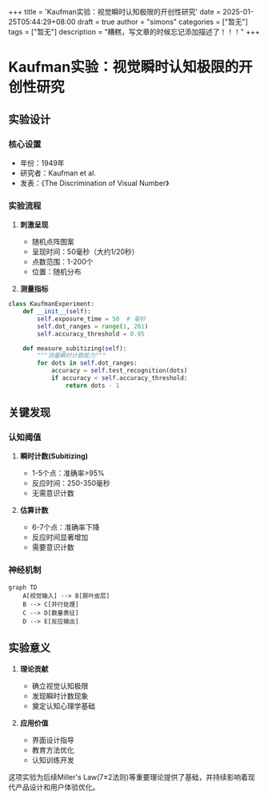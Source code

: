 +++
title = 'Kaufman实验：视觉瞬时认知极限的开创性研究'
date = 2025-01-25T05:44:29+08:00
draft = true
author = "simons"
categories = ["暂无"]
tags = ["暂无"]
description = "糟糕，写文章的时候忘记添加描述了！！！"
+++

# Kaufman实验：视觉瞬时认知极限的开创性研究

## 实验设计

### 核心设置
- 年份：1949年
- 研究者：Kaufman et al.
- 发表：《The Discrimination of Visual Number》

### 实验流程
1. **刺激呈现**
   - 随机点阵图案
   - 呈现时间：50毫秒（大约1/20秒）
   - 点数范围：1-200个
   - 位置：随机分布

2. **测量指标**
```python
class KaufmanExperiment:
    def __init__(self):
        self.exposure_time = 50  # 毫秒
        self.dot_ranges = range(1, 201)
        self.accuracy_threshold = 0.95

    def measure_subitizing(self):
        """测量瞬时计数能力"""
        for dots in self.dot_ranges:
            accuracy = self.test_recognition(dots)
            if accuracy < self.accuracy_threshold:
                return dots - 1
```

## 关键发现

### 认知阈值
1. **瞬时计数(Subitizing)**
   - 1-5个点：准确率>95%
   - 反应时间：250-350毫秒
   - 无需意识计数

2. **估算计数**
   - 6-7个点：准确率下降
   - 反应时间显著增加
   - 需要意识计数

### 神经机制
```mermaid
graph TD
    A[视觉输入] --> B[颞叶皮层]
    B --> C[并行处理]
    C --> D[数量表征]
    D --> E[反应输出]
```

## 实验意义

1. **理论贡献**
   - 确立视觉认知极限
   - 发现瞬时计数现象
   - 奠定认知心理学基础

2. **应用价值**
   - 界面设计指导
   - 教育方法优化
   - 认知训练开发

这项实验为后续Miller's Law(7±2法则)等重要理论提供了基础，并持续影响着现代产品设计和用户体验优化。
